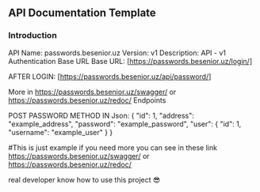 ## API Documentation Template
### Introduction
API Name: passwords.besenior.uz
Version: v1
Description: API - v1
Authentication
Base URL
Base URL: [https://passwords.besenior.uz/login/]

AFTER LOGIN: [https://passwords.besenior.uz/api/password/]

More in https://passwords.besenior.uz/swagger/ or https://passwords.besenior.uz/redoc/
Endpoints

POST PASSWORD METHOD IN Json: 
{
    "id": 1,
    "address": "example_address",
    "password": "example_password",
    "user": {
        "id": 1,
        "username": "example_user"
    }
}

#This is just example if you need more you can see in these link https://passwords.besenior.uz/swagger/ or https://passwords.besenior.uz/redoc/

real developer know how to use this project 😎
